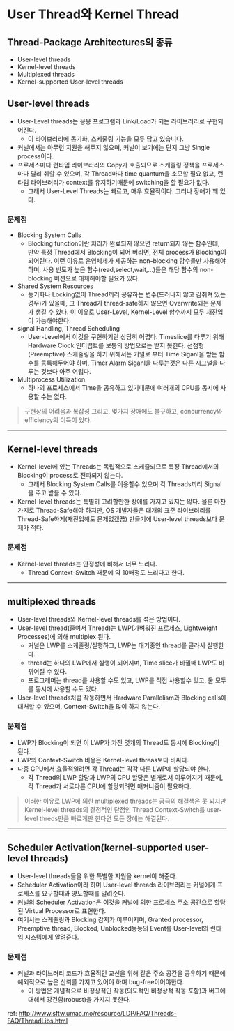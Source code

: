 # User Thread와 Kernel Thread

## Thread-Package Architectures의 종류
- User-level threads
- Kernel-level threads
- Multiplexed threads
- Kernel-supported User-level threads

## User-level threads
- User-Level threads는 응용 프로그램과 Link/Load가 되는 라이브러리로 구현되어진다.
  - 이 라이브러리에 동기화, 스케줄링 기능을 모두 담고 있습니다.
- 커널에서는 아무런 지원을 해주지 않으며, 커널이 보기에는 단지 그냥 Single process이다.
- 프로세스마다 런타임 라이브러리의 Copy가 호출되므로 스케줄링 정책을 프로세스마다 달리 취할 수 있으며, 각 Thread마다 time quantum을 소모할 필요 없고, 런타임 라이브러리가 context를 유지하기때문에 switching을 할 필요가 없다.
  - 그래서 User-Level Threads는 빠르고, 매우 효율적이다. 그러나 장애가 꽤 있다.

### 문제점
- Blocking System Calls
  - Blocking function이란 처리가 완료되지 않으면 return되지 않는 함수인데, 만약 특정 Thread에서 Blocking이 되어 버리면, 전체 process가 Blocking이 되어린다. 이런 이유로 운영체제가 제공하는 non-blocking 함수들만 사용해야 하며, 사용 빈도가 높은 함수(read,select,wait,...)들은 해당 함수의 non-blocking 버젼으로 대체해야할 필요가 있다. 
- Shared System Resources
  - 동기화나 Locking없이 Thread끼리 공유하는 변수(드러나지 않고 감춰져 있는 경우)가 있을때, 그 Thread가 thread-safe하지 않으면 Overwrite되는 문제가 생길 수 있다. 이 이유로 User-Level, Kernel-Level 함수까지 모두 재진입이 가능해야한다.
- signal Handling, Thread Scheduling
  - User-Level에서 이것을 구현하기란 상당히 어렵다. Timeslice를 다루기 위해 Hardware Clock 인터럽트를 보통의 방법으로는 받지 못한다. 선점형(Preemptive) 스케줄링을 하기 위해서는 커널로 부터 Time Siganl을 받는 함수를 등록해두어야 하며, Timer Alarm Siganl을 다루는것은 다른 시그널을 다루는 것보다 아주 어럽다.
- Multiprocess Utilization
  - 하나의 프로세스에서 Time을 공유하고 있기때문에 여러개의 CPU를 동시에 사용할 수는 없다.

> 구현상의 어려움과 복잡성 그리고, 몇가지 장애에도 불구하고, concurrency와 efficiency의 이득이 있다.

<hr>

## Kernel-level threads
- Kernel-level에 있는 Threads는 독립적으로 스케줄되므로 특정 Thread에서의 Blocking이 process로 전파되지 않는다.
  - 그래서 Blocking System Calls를 이용할수 있으며 각 Threads끼리 Signal을 주고 받을 수 있다.
- Kernel-level threads는 특별히 고려할만한 장애를 가지고 있지는 않다. 물론 마찬가지로 Thread-Safe해야 하지만, OS 개발자들은 대개의 표준 라이브러리를 Thread-Safe하게(재진입해도 문제없겠끔) 만들기에 User-level threads보다 문제가 적다.

### 문제점
- Kernel-level threads는 안정성에 비해서 너무 느리다.
  - Thread Context-Switch 때문에 약 10배정도 느리다고 한다.

<hr>

## multiplexed threads
- User-level threads와 Kernel-level threads를 섞은 방법이다.
- User-level thread(줄여서 Thread)는 LWP(가벼워진 프로세스, Lightweight Processes)에 의해 multiplex 된다.
  - 커널은 LWP를 스케줄링/실행하고, LWP는 대기중인 thread를 골라서 실행한다.
  - thread는 하나의 LWP에서 실행이 되어지며, Time slice가 바뀔때 LWP도 바뀌어질 수 있다.
  - 프로그래머는 thread를 사용할 수도 있고, LWP를 직접 사용할수 있고, 둘 모두를 동시에 사용할 수도 있다.
- User-level threads처럼 작동하면서 Hardware Parallelism과 Blocking calls에 대처할 수 있으며, Context-Switch을 많이 하지 않는다.

### 문제점
- LWP가 Blocking이 되면 이 LWP가 가진 몇개의 Thread도 동시에 Blocking이 된다.
- LWP의 Context-Switch 비용은 Kernel-level threas보다 비싸다.
- 다중 CPU에서 효율적일려면 각 Thread는 각각 다른 LWP에 할당되야 한다.
  - 각 Thread의 LWP 할당과 LWP의 CPU 할당은 별개로서 이루어지기 때문에, 각 Thread가 서로다른 CPU에 할당되려면 매커니즘이 필요하다.

> 이러한 이유로 LWP에 의한 multiplexed threads는 궁극의 해결책은 못 되지만 Kernel-level threads의 결정적인 단점인 Thread Context-Switch를 user-level threds만큼 빠르게만 한다면 모든 장애는 해결된다.

<hr>

## Scheduler Activation(kernel-supported user-level threads)
 - User-level threads들을 위한 특별한 지원을 kernel이 해준다.
  - Scheduler Activation이라 하며 User-level threads 라이브러리는 커널에게 프로세스를 요구할때와 양도할때를 알려준다.
  - 커널의 Scheduler Activation은 이것을 커널에 의한 프로세스 주소 공간으로 할당된 Virtual Processor로 표현한다.
  - 여기서는 스케줄링과 Blocking 감지가 이루어지며, Granted processor, Preemptive thread, Blocked, Unblocked등등의 Event를 User-level의 런타임 시스템에게 알려준다.

### 문제점
- 커널과 라이브러리 코드가 효율적인 교신을 위해 같은 주소 공간을 공유하기 때문에 예외적으로 높은 신뢰를 가지고 있어야 하며 bug-free이어야한다.
  - 이 방법은 개념적으로 비정상적인 작동(의도적인 비정상적 작동 포함)과 버그에 대해서 강건함(robust)을 가지지 못한다.





ref: http://www.sftw.umac.mo/resource/LDP/FAQ/Threads-FAQ/ThreadLibs.html